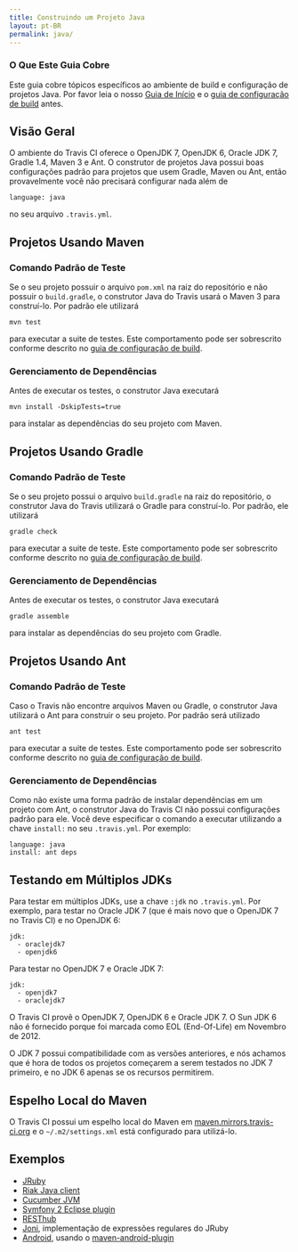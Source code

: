 ```yaml
---
title: Construindo um Projeto Java
layout: pt-BR
permalink: java/
---
```


### O Que Este Guia Cobre

Este guia cobre tópicos específicos ao ambiente de build e configuração de projetos Java. Por favor leia o nosso [Guia de Início](/pt_BR/user/getting-started/) e o [guia de configuração de build](/pt_BR/docs/user/build-configuration/) antes.

## Visão Geral

O ambiente do Travis CI oferece o OpenJDK 7, OpenJDK 6, Oracle JDK 7, Gradle 1.4, Maven 3 e Ant. O construtor de projetos Java possui boas configurações padrão para projetos que usem Gradle, Maven ou Ant, então provavelmente você não precisará configurar nada além de 

    language: java

no seu arquivo `.travis.yml`.

## Projetos Usando Maven

### Comando Padrão de Teste

Se o seu projeto possuir o arquivo `pom.xml` na raiz do repositório e não possuir o `build.gradle`, o construtor Java do Travis usará o Maven 3 para construí-lo. Por padrão ele utilizará

    mvn test

para executar a suite de testes. Este comportamento pode ser sobrescrito conforme descrito no [guia de configuração de build](/pt_BR/user/build-configuration/).

### Gerenciamento de Dependências

Antes de executar os testes, o construtor Java executará

    mvn install -DskipTests=true

para instalar as dependências do seu projeto com Maven.

## Projetos Usando Gradle

### Comando Padrão de Teste

Se o seu projeto possui o arquivo `build.gradle` na raiz do repositório, o construtor Java do Travis utilizará o Gradle para construí-lo. Por padrão, ele utilizará

    gradle check

para executar a suite de teste. Este comportamento pode ser sobrescrito conforme descrito no [guia de configuração de build](/pt_BR/user/build-configuration/).

### Gerenciamento de Dependências

Antes de executar os testes, o construtor Java executará

    gradle assemble

para instalar as dependências do seu projeto com Gradle.

## Projetos Usando Ant

### Comando Padrão de Teste

Caso o Travis não encontre arquivos Maven ou Gradle, o construtor Java utilizará o Ant para construir o seu projeto. Por padrão será utilizado

    ant test

para executar a suite de testes. Este comportamento pode ser sobrescrito conforme descrito no [guia de configuração de build](/pt_BR/user/build-configuration/).

### Gerenciamento de Dependências

Como não existe uma forma padrão de instalar dependências em um projeto com Ant, o construtor Java do Travis CI não possui configurações padrão para ele. Você deve especificar o comando a executar utilizando a chave  `install:` no seu `.travis.yml`. Por exemplo:

    language: java
    install: ant deps


## Testando em Múltiplos JDKs

Para testar em múltiplos JDKs, use a chave `:jdk` no `.travis.yml`. Por exemplo, para testar no Oracle JDK 7 (que é mais novo que o OpenJDK 7 no Travis CI) e no OpenJDK 6:

    jdk:
      - oraclejdk7
      - openjdk6

Para testar no OpenJDK 7 e Oracle JDK 7:

    jdk:
      - openjdk7
      - oraclejdk7

O Travis CI provê o OpenJDK 7, OpenJDK 6 e Oracle JDK 7. O Sun JDK 6 não é fornecido porque foi marcada como EOL (End-Of-Life) em Novembro de 2012.

O JDK 7 possui compatibilidade com as versões anteriores, e nós achamos que é hora de todos os projetos começarem a serem testados no JDK 7 primeiro, e no JDK 6 apenas se os recursos permitirem.

## Espelho Local do Maven

O Travis CI possui um espelho local do Maven em [maven.mirrors.travis-ci.org](http://maven.mirrors.travis-ci.org/) e o `~/.m2/settings.xml` está configurado para utilizá-lo.


## Exemplos

* [JRuby](https://github.com/jruby/jruby/blob/master/.travis.yml)
* [Riak Java client](https://github.com/basho/riak-java-client/blob/master/.travis.yml)
* [Cucumber JVM](https://github.com/cucumber/cucumber-jvm/blob/master/.travis.yml)
* [Symfony 2 Eclipse plugin](https://github.com/pulse00/Symfony-2-Eclipse-Plugin/blob/master/.travis.yml)
* [RESThub](https://github.com/resthub/resthub-spring-stack/blob/master/.travis.yml)
* [Joni](https://github.com/jruby/joni/blob/master/.travis.yml), implementação de expressões regulares do JRuby
* [Android](https://github.com/leviwilson/android-travis-ci-example/blob/master/.travis.yml), usando o [maven-android-plugin](http://code.google.com/p/maven-android-plugin/)

